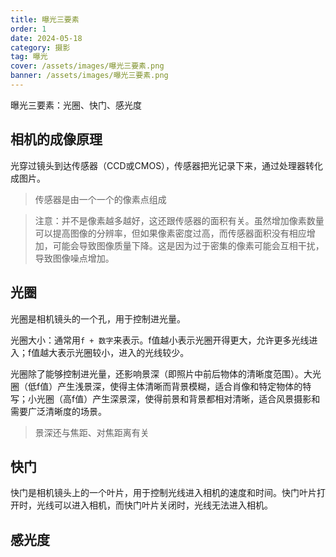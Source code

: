 ```yaml
---
title: 曝光三要素
order: 1
date: 2024-05-18
category: 摄影
tag: 曝光
cover: /assets/images/曝光三要素.png
banner: /assets/images/曝光三要素.png
---
```


曝光三要素：光圈、快门、感光度

## 相机的成像原理

光穿过镜头到达传感器（CCD或CMOS），传感器把光记录下来，通过处理器转化成图片。

> 传感器是由一个一个的像素点组成

> 注意：并不是像素越多越好，这还跟传感器的面积有关。虽然增加像素数量可以提高图像的分辨率，但如果像素密度过高，而传感器面积没有相应增加，可能会导致图像质量下降。这是因为过于密集的像素可能会互相干扰，导致图像噪点增加。

## 光圈

光圈是相机镜头的一个孔，用于控制进光量。

光圈大小：通常用`f + 数字`来表示。f值越小表示光圈开得更大，允许更多光线进入；f值越大表示光圈较小，进入的光线较少。

光圈除了能够控制进光量，还影响景深（即照片中前后物体的清晰度范围）。大光圈（低f值）产生浅景深，使得主体清晰而背景模糊，适合肖像和特定物体的特写；小光圈（高f值）产生深景深，使得前景和背景都相对清晰，适合风景摄影和需要广泛清晰度的场景。

> 景深还与焦距、对焦距离有关

## 快门

快门是相机镜头上的一个叶片，用于控制光线进入相机的速度和时间。快门叶片打开时，光线可以进入相机，而快门叶片关闭时，光线无法进入相机。

## 感光度
